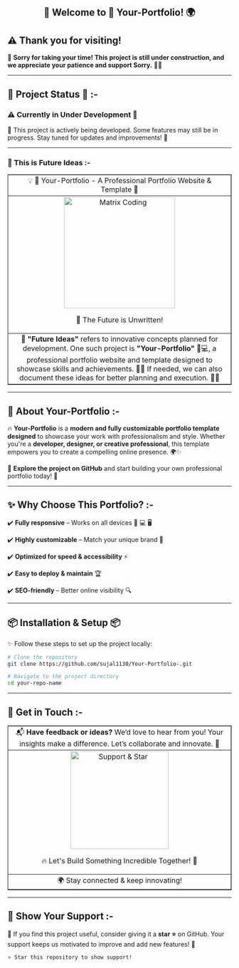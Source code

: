 <h2 align="center">👋 Welcome to 📌 Your-Portfolio! 🌍</h2>

## ⚠️ Thank you for visiting!

🔧 **Sorry for taking your time! This project is still under construction, and we appreciate your patience and support Sorry.** 🚧🚀

---

## 🚧 Project Status 🚧 :-

### ⚠️ **Currently in Under Development** 🚧
🚧 This project is actively being developed. Some features may still be in progress. Stay tuned for updates and improvements! 🚧

---

### 🔮 This is Future Ideas :-

<table border="1" align="center" width="100%">
  <tr>
    <td align="center" >
      💡 🎨 Your-Portfolio - A Professional Portfolio Website & Template 🚀  
    </td>
  </tr>
  <tr>
    <td align="center" >
     <img src="https://media.giphy.com/media/RbDKaczqWovIugyJmW/giphy.gif" width="250"  alt="Matrix Coding">  <p align="center">🚀 The Future is Unwritten!</p> 
    </td>
  </tr>
  <tr>
    <td align="center" >
      🔮 <strong>"Future Ideas"</strong> refers to innovative concepts planned for development. One such project is <strong> "Your-Portfolio" </strong> 🎨💻, a professional portfolio website and template designed to showcase skills and achievements. 📂🚀 If needed, we can also document these ideas for better planning and execution. 📝✅
    </td>
  </tr>
</table>

---

## 🚀 About Your-Portfolio :-

🔥 **Your-Portfolio** is a **modern and fully customizable portfolio template designed** to showcase your work with professionalism and style. Whether you're a **developer, designer, or creative professional**, this template empowers you to create a compelling online presence. 🌍✨ 

🚀 **Explore the project on GitHub** and start building your own professional portfolio today! 🚀

---

## ✨ Why Choose This Portfolio? :-   

✔️ **Fully responsive** – Works on all devices 📱 💻 🖥️  

✔️ **Highly customizable** – Match your unique brand 🎨  

✔️ **Optimized for speed & accessibility** ⚡  

✔️ **Easy to deploy & maintain** 🏆  

✔️ **SEO-friendly** – Better online visibility 🔍   

---

## 📦 Installation & Setup 📦

✨ Follow these steps to set up the project locally: 

```bash
# Clone the repository
git clone https://github.com/sujal1130/Your-Portfolio-.git

```

```bash
# Navigate to the project directory
cd your-repo-name
```

---

## 📩 Get in Touch :-

<table align="center" width="100%" border="1">
  <tr>
    <td align="center">
      📬 <strong>Have feedback or ideas?</strong>  
      We’d love to hear from you! Your insights make a difference. Let’s collaborate and innovate. 💬
    </td>
  </tr>
  <tr>
    <td align="center">
      <img src="https://media.giphy.com/media/xT9IgzoKnwFNmISR8I/giphy.gif" width="220" alt="Support & Star"/> <p align="center">🔥 Let's Build Something Incredible Together! 🚀</p>
    </td>
  </tr>
  <tr>
    <td align="center">
      🌍 Stay connected & keep innovating!  
    </td>
  </tr>
</table>

---

## 🌟 Show Your Support :-

🔹 If you find this project useful, consider giving it a **star ⭐** on GitHub. Your support keeps us motivated to improve and add new features! 🌟

```bash
⭐ Star this repository to show support!
```
